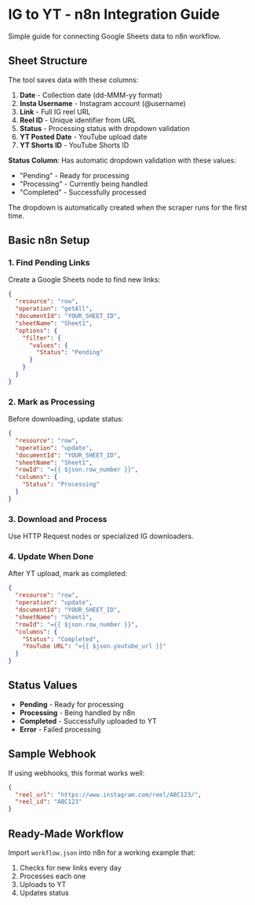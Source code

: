 # IG to YT - n8n Integration Guide

Simple guide for connecting Google Sheets data to n8n workflow.

## Sheet Structure

The tool saves data with these columns:

1. **Date** - Collection date (dd-MMM-yy format)
2. **Insta Username** - Instagram account (@username)  
3. **Link** - Full IG reel URL
4. **Reel ID** - Unique identifier from URL
5. **Status** - Processing status with dropdown validation
6. **YT Posted Date** - YouTube upload date
7. **YT Shorts ID** - YouTube Shorts ID

**Status Column**: Has automatic dropdown validation with these values:
- "Pending" - Ready for processing
- "Processing" - Currently being handled  
- "Completed" - Successfully processed

The dropdown is automatically created when the scraper runs for the first time.

## Basic n8n Setup

### 1. Find Pending Links

Create a Google Sheets node to find new links:

```json
{
  "resource": "row",
  "operation": "getAll",
  "documentId": "YOUR_SHEET_ID",
  "sheetName": "Sheet1",
  "options": {
    "filter": {
      "values": {
        "Status": "Pending"
      }
    }
  }
}
```

### 2. Mark as Processing

Before downloading, update status:

```json
{
  "resource": "row",
  "operation": "update",
  "documentId": "YOUR_SHEET_ID",
  "sheetName": "Sheet1",
  "rowId": "={{ $json.row_number }}",
  "columns": {
    "Status": "Processing"
  }
}
```

### 3. Download and Process

Use HTTP Request nodes or specialized IG downloaders.

### 4. Update When Done

After YT upload, mark as completed:

```json
{
  "resource": "row",
  "operation": "update",
  "documentId": "YOUR_SHEET_ID",
  "sheetName": "Sheet1",
  "rowId": "={{ $json.row_number }}",
  "columns": {
    "Status": "Completed",
    "YouTube URL": "={{ $json.youtube_url }}"
  }
}
```

## Status Values

- **Pending** - Ready for processing
- **Processing** - Being handled by n8n
- **Completed** - Successfully uploaded to YT
- **Error** - Failed processing

## Sample Webhook

If using webhooks, this format works well:

```json
{
  "reel_url": "https://www.instagram.com/reel/ABC123/",
  "reel_id": "ABC123"
}
```

## Ready-Made Workflow

Import `workflow.json` into n8n for a working example that:

1. Checks for new links every day
2. Processes each one
3. Uploads to YT
4. Updates status
